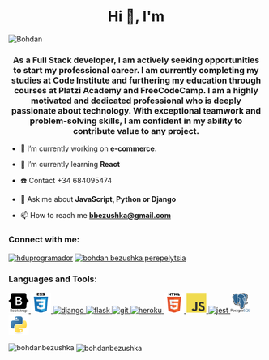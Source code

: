 <h1 align="center">Hi 👋, I'm</h1>

![Bohdan](https://user-images.githubusercontent.com/94321555/236469966-2a44d96d-5fd5-42c9-9f39-172efed7f418.png)

<h3 align="center">As a Full Stack developer, I am actively seeking opportunities to start my professional career. I am currently completing my studies at Code Institute and furthering my education through courses at Platzi Academy and FreeCodeCamp. I am a highly motivated and dedicated professional who is deeply passionate about technology. With exceptional teamwork and problem-solving skills, I am confident in my ability to contribute value to any project.</h3>

- 🔭 I’m currently working on **e-commerce.**

- 🌱 I’m currently learning **React**

- ☎️ Contact +34 684095474

- 💬 Ask me about **JavaScript, Python or Django**

- 📫 How to reach me **bbezushka@gmail.com**

<h3 align="left">Connect with me:</h3>
<p align="left">
<a href="https://twitter.com/hduprogramador" target="blank"><img align="center" src="https://raw.githubusercontent.com/rahuldkjain/github-profile-readme-generator/master/src/images/icons/Social/twitter.svg" alt="hduprogramador" height="30" width="40" /></a>
<a href="https://linkedin.com/in/bohdan bezushka perepelytsia" target="blank"><img align="center" src="https://raw.githubusercontent.com/rahuldkjain/github-profile-readme-generator/master/src/images/icons/Social/linked-in-alt.svg" alt="bohdan bezushka perepelytsia" height="30" width="40" /></a>
</p>

<h3 align="left">Languages and Tools:</h3>
<p align="left"> <a href="https://getbootstrap.com" target="_blank" rel="noreferrer"> <img src="https://raw.githubusercontent.com/devicons/devicon/master/icons/bootstrap/bootstrap-plain-wordmark.svg" alt="bootstrap" width="40" height="40"/> </a> <a href="https://www.w3schools.com/css/" target="_blank" rel="noreferrer"> <img src="https://raw.githubusercontent.com/devicons/devicon/master/icons/css3/css3-original-wordmark.svg" alt="css3" width="40" height="40"/> </a> <a href="https://www.djangoproject.com/" target="_blank" rel="noreferrer"> <img src="https://cdn.worldvectorlogo.com/logos/django.svg" alt="django" width="40" height="40"/> </a> <a href="https://flask.palletsprojects.com/" target="_blank" rel="noreferrer"> <img src="https://www.vectorlogo.zone/logos/pocoo_flask/pocoo_flask-icon.svg" alt="flask" width="40" height="40"/> </a> <a href="https://git-scm.com/" target="_blank" rel="noreferrer"> <img src="https://www.vectorlogo.zone/logos/git-scm/git-scm-icon.svg" alt="git" width="40" height="40"/> </a> <a href="https://heroku.com" target="_blank" rel="noreferrer"> <img src="https://www.vectorlogo.zone/logos/heroku/heroku-icon.svg" alt="heroku" width="40" height="40"/> </a> <a href="https://www.w3.org/html/" target="_blank" rel="noreferrer"> <img src="https://raw.githubusercontent.com/devicons/devicon/master/icons/html5/html5-original-wordmark.svg" alt="html5" width="40" height="40"/> </a> <a href="https://developer.mozilla.org/en-US/docs/Web/JavaScript" target="_blank" rel="noreferrer"> <img src="https://raw.githubusercontent.com/devicons/devicon/master/icons/javascript/javascript-original.svg" alt="javascript" width="40" height="40"/> </a> <a href="https://jestjs.io" target="_blank" rel="noreferrer"> <img src="https://www.vectorlogo.zone/logos/jestjsio/jestjsio-icon.svg" alt="jest" width="40" height="40"/> </a> <a href="https://www.postgresql.org" target="_blank" rel="noreferrer"> <img src="https://raw.githubusercontent.com/devicons/devicon/master/icons/postgresql/postgresql-original-wordmark.svg" alt="postgresql" width="40" height="40"/> </a> <a href="https://www.python.org" target="_blank" rel="noreferrer"> <img src="https://raw.githubusercontent.com/devicons/devicon/master/icons/python/python-original.svg" alt="python" width="40" height="40"/> </a> </p>

<p><img align="left" src="https://github-readme-stats.vercel.app/api/top-langs?username=bohdanbezushka&show_icons=true&locale=en&layout=compactv=2" alt="bohdanbezushka" /></p>

<p>&nbsp;<img align="center" src="https://github-readme-stats.vercel.app/api?username=bohdanbezushka&show_icons=true&locale=enlayout=compactv=2" alt="bohdanbezushka" /></p>
